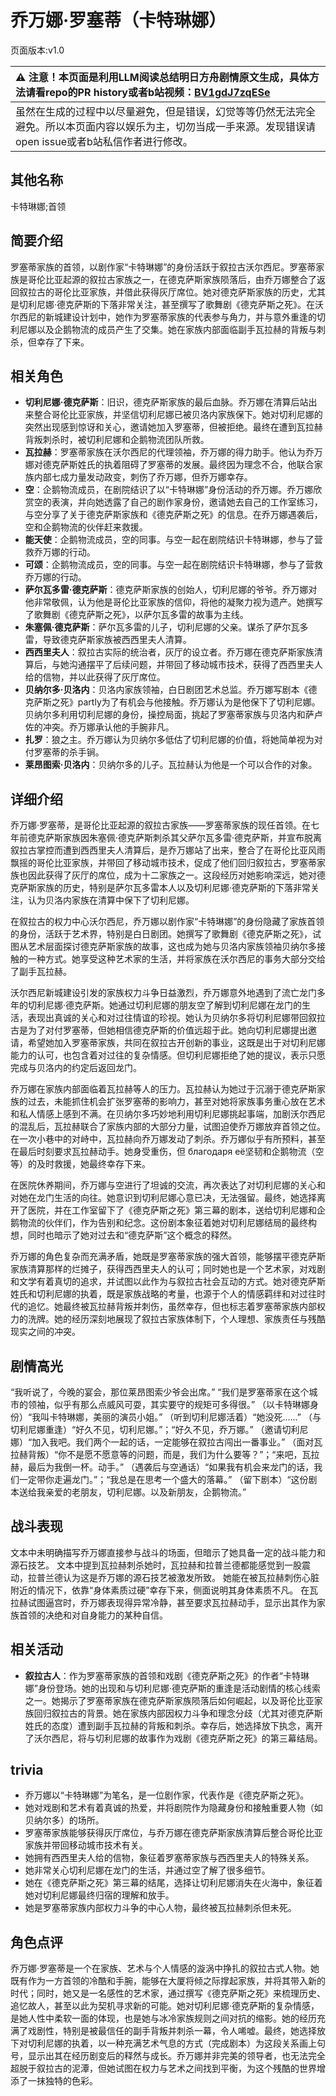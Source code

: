 # 乔万娜·罗塞蒂（卡特琳娜）
页面版本:v1.0
 

| :warning: 注意！本页面是利用LLM阅读总结明日方舟剧情原文生成，具体方法请看repo的PR history或者b站视频：[BV1gdJ7zqESe](https://www.bilibili.com/video/BV1gdJ7zqESe/)         |
|:----------------------------|
| 虽然在生成的过程中以尽量避免，但是错误，幻觉等等仍然无法完全避免。所以本页面内容以娱乐为主，切勿当成一手来源。发现错误请open issue或者b站私信作者进行修改。|



## 其他名称
卡特琳娜;首领
## 简要介绍
罗塞蒂家族的首领，以剧作家“卡特琳娜”的身份活跃于叙拉古沃尔西尼。罗塞蒂家族是哥伦比亚起源的叙拉古家族之一，在德克萨斯家族陨落后，由乔万娜整合了返回叙拉古的哥伦比亚家族，并借此获得灰厅席位。她对德克萨斯家族的历史，尤其是切利尼娜·德克萨斯的下落非常关注，甚至撰写了歌舞剧《德克萨斯之死》。在沃尔西尼的新城建设计划中，她作为罗塞蒂家族的代表参与角力，并与意外重逢的切利尼娜以及企鹅物流的成员产生了交集。她在家族内部面临副手瓦拉赫的背叛与刺杀，但幸存了下来。
## 相关角色
-   **切利尼娜·德克萨斯**：旧识，德克萨斯家族的最后血脉。乔万娜在清算后站出来整合哥伦比亚家族，并坚信切利尼娜已被贝洛内家族保下。她对切利尼娜的突然出现感到惊讶和关心，邀请她加入罗塞蒂，但被拒绝。最终在遭到瓦拉赫背叛刺杀时，被切利尼娜和企鹅物流团队所救。
-   **瓦拉赫**：罗塞蒂家族在沃尔西尼的代理领袖，乔万娜的得力助手。他认为乔万娜对德克萨斯姓氏的执着阻碍了罗塞蒂的发展。最终因为理念不合，他联合家族内部七成力量发动政变，刺伤了乔万娜，但乔万娜幸存。
-   **空**：企鹅物流成员，在剧院结识了以“卡特琳娜”身份活动的乔万娜。乔万娜欣赏空的表演，并向她透露了自己的剧作家身份，邀请她去自己的工作室练习，与空分享了关于德克萨斯家族和《德克萨斯之死》的信息。在乔万娜遇袭后，空和企鹅物流的伙伴赶来救援。
-   **能天使**：企鹅物流成员，空的同事。与空一起在剧院结识卡特琳娜，参与了营救乔万娜的行动。
-   **可颂**：企鹅物流成员，空的同事。与空一起在剧院结识卡特琳娜，参与了营救乔万娜的行动。
-   **萨尔瓦多雷·德克萨斯**：德克萨斯家族的创始人，切利尼娜的爷爷。乔万娜对他非常敬佩，认为他是哥伦比亚家族的信仰，将他的凝聚力视为遗产。她撰写了歌舞剧《德克萨斯之死》，以萨尔瓦多雷的故事为主线。
-   **朱塞佩·德克萨斯**：萨尔瓦多雷的儿子，切利尼娜的父亲。谋杀了萨尔瓦多雷，导致德克萨斯家族被西西里夫人清算。
-   **西西里夫人**：叙拉古实际的统治者，灰厅的设立者。乔万娜在德克萨斯家族清算后，与她沟通摆平了后续问题，并带回了移动城市技术，获得了西西里夫人给的信物，并以此获得了灰厅席位。
-   **贝纳尔多·贝洛内**：贝洛内家族领袖，白日剧团艺术总监。乔万娜写剧本《德克萨斯之死》partly为了有机会与他接触。乔万娜认为是他保下了切利尼娜。贝纳尔多利用切利尼娜的身份，操控局面，挑起了罗塞蒂家族与贝洛内和萨卢佐的冲突。乔万娜承认他的手腕非凡。
-   **扎罗**：狼之主。乔万娜认为贝纳尔多低估了切利尼娜的价值，将她简单视为对付罗塞蒂的杀手锏。
-   **莱昂图索·贝洛内**：贝纳尔多的儿子。瓦拉赫认为他是一个可以合作的对象。
## 详细介绍
乔万娜·罗塞蒂，是哥伦比亚起源的叙拉古家族——罗塞蒂家族的现任首领。在七年前德克萨斯家族因朱塞佩·德克萨斯刺杀其父萨尔瓦多雷·德克萨斯，并宣布脱离叙拉古掌控而遭到西西里夫人清算后，是乔万娜站了出来，整合了在哥伦比亚风雨飘摇的哥伦比亚家族，并带回了移动城市技术，促成了他们回归叙拉古，罗塞蒂家族也因此获得了灰厅的席位，成为十二家族之一。这段经历对她影响深远，她对德克萨斯家族的历史，特别是萨尔瓦多雷本人以及切利尼娜·德克萨斯的下落非常关注，认为贝洛内家族在清算中保下了切利尼娜。

在叙拉古的权力中心沃尔西尼，乔万娜以剧作家“卡特琳娜”的身份隐藏了家族首领的身份，活跃于艺术界，特别是白日剧团。她撰写了歌舞剧《德克萨斯之死》，试图从艺术层面探讨德克萨斯家族的故事，这也成为她与贝洛内家族领袖贝纳尔多接触的一种方式。她享受这种艺术家的生活，并将家族在沃尔西尼的事务大部分交给了副手瓦拉赫。

沃尔西尼新城建设引发的家族权力斗争日益激烈，乔万娜意外地遇到了流亡龙门多年的切利尼娜·德克萨斯。她通过切利尼娜的朋友空了解到切利尼娜在龙门的生活，表现出真诚的关心和对过往情谊的珍视。她认为贝纳尔多将切利尼娜带回叙拉古是为了对付罗塞蒂，但她相信德克萨斯的价值远超于此。她向切利尼娜提出邀请，希望她加入罗塞蒂家族，共同在叙拉古开创新的事业，这既是出于对切利尼娜能力的认可，也包含着对过往的复杂情感。但切利尼娜拒绝了她的提议，表示只愿完成与贝洛内的约定后返回龙门。

乔万娜在家族内部面临着瓦拉赫等人的压力。瓦拉赫认为她过于沉溺于德克萨斯家族的过去，未能抓住机会扩张罗塞蒂的影响力，甚至对她将家族事务重心放在艺术和私人情感上感到不满。在贝纳尔多巧妙地利用切利尼娜挑起事端，加剧沃尔西尼的混乱后，瓦拉赫联合了家族内部的大部分力量，试图迫使乔万娜放弃首领之位。在一次小巷中的对峙中，瓦拉赫向乔万娜发动了刺杀。乔万娜似乎有所预料，甚至在最后时刻要求瓦拉赫动手。她身受重伤，但 благодаря её坚韧和企鹅物流（空等）的及时救援，她最终幸存下来。

在医院休养期间，乔万娜与空进行了坦诚的交流，再次表达了对切利尼娜的关心和对她在龙门生活的向往。她意识到切利尼娜心意已决，无法强留。最终，她选择离开了医院，并在工作室留下了《德克萨斯之死》第三幕的剧本，送给切利尼娜和企鹅物流的伙伴们，作为告别和纪念。这份剧本象征着她对切利尼娜结局的最终构想，同时也暗示了她对过去和“德克萨斯”这个概念的释然。

乔万娜的角色复杂而充满矛盾，她既是罗塞蒂家族的强大首领，能够摆平德克萨斯家族清算那样的烂摊子，获得西西里夫人的认可；同时她也是一个艺术家，对戏剧和文学有着真切的追求，并试图以此作为与叙拉古社会互动的方式。她对德克萨斯姓氏和切利尼娜的执着，既是家族战略的考量，也源于个人的情感羁绊和对过往时代的追忆。她最终被瓦拉赫背叛并刺伤，虽然幸存，但也标志着罗塞蒂家族内部权力的洗牌。她的经历深刻地展现了叙拉古家族体制下，个人理想、家族责任与残酷现实之间的冲突。
## 剧情高光
“我听说了，今晚的宴会，那位莱昂图索少爷会出席。”
“我们是罗塞蒂家在这个城市的领袖，似乎有那么点威风可耍，其实要守的规矩可多得很。”
（以卡特琳娜身份）“我叫卡特琳娜，美丽的演员小姐。”
（听到切利尼娜活着）“她没死......”
（与切利尼娜重逢）“好久不见，切利尼娜。”；“好久不见，乔万娜。”
（邀请切利尼娜）“加入我吧。我们两个一起的话，一定能够在叙拉古闯出一番事业。”
（面对瓦拉赫背叛）“你不是愿不愿意等的问题，而是，我们为什么要等？”；“来吧，瓦拉赫，最后为我倒一杯。动手。”
（遇袭后与空通话）“如果我有机会来龙门的话，我们一定带你走遍龙门。”；“我总是在思考一个盛大的落幕。”
（留下剧本）“这份剧本送给我亲爱的老朋友，切利尼娜。以及新朋友，企鹅物流。”
## 战斗表现
文本中未明确描写乔万娜直接参与战斗的场面，但暗示了她具备一定的战斗能力和源石技艺。
文本中提到瓦拉赫刺杀她时，瓦拉赫和拉普兰德都能感觉到一股震动，拉普兰德认为这是乔万娜的源石技艺被激发所致。
她能在被瓦拉赫刺伤心脏附近的情况下，依靠“身体素质过硬”幸存下来，侧面说明其身体素质不凡。
在瓦拉赫试图逼宫时，乔万娜表现得异常冷静，甚至要求瓦拉赫动手，显示出其作为家族首领的决绝和对自身能力的某种自信。
## 相关活动
-   **叙拉古人**：作为罗塞蒂家族的首领和戏剧《德克萨斯之死》的作者“卡特琳娜”身份登场。她的出现和与切利尼娜·德克萨斯的重逢是活动剧情的核心线索之一。她揭示了罗塞蒂家族在德克萨斯家族陨落后如何崛起，以及哥伦比亚家族回归叙拉古的背景。她在家族内部因权力斗争和理念分歧（尤其对德克萨斯姓氏的态度）遭到副手瓦拉赫的背叛和刺杀。幸存后，她选择放下执念，离开了沃尔西尼，将与切利尼娜的故事作为戏剧《德克萨斯之死》的第三幕结局。
## trivia
- 乔万娜以“卡特琳娜”为笔名，是一位剧作家，代表作是《德克萨斯之死》。
- 她对戏剧和艺术有着真诚的热爱，并将剧院作为隐藏身份和接触重要人物（如贝纳尔多）的场所。
- 罗塞蒂家族能够获得灰厅席位，与乔万娜在德克萨斯家族清算后整合哥伦比亚家族并带回移动城市技术有关。
- 她拥有西西里夫人给的信物，象征着罗塞蒂家族与西西里夫人的特殊关系。
- 她非常关心切利尼娜在龙门的生活，并通过空了解了很多细节。
- 她在《德克萨斯之死》第三幕的结尾，选择让切利尼娜消失在火海中，象征着她对切利尼娜最终归宿的理解和放手。
- 她是罗塞蒂家族内部权力斗争的中心人物，最终被瓦拉赫刺杀但未死。
## 角色点评
乔万娜·罗塞蒂是一个在家族、艺术与个人情感的漩涡中挣扎的叙拉古式人物。她既有作为一方首领的冷酷和手腕，能够在大厦将倾之际撑起家族，并将其带入新的时代；同时，她又是一名感性的艺术家，通过撰写《德克萨斯之死》来梳理历史、追忆故人，甚至以此为契机寻求新的可能。她对切利尼娜·德克萨斯的复杂情感，是她人性中柔软一面的体现，也是她与冰冷家族规则之间对抗的缩影。她的经历充满了戏剧性，特别是被最信任的副手背叛并刺杀一幕，令人唏嘘。最终，她选择放下对切利尼娜的执着，以一种充满艺术气息的方式（完成剧本）为这段关系画上句号，显示出其在经历剧变后的释然与成长。乔万娜并非完美的领导者，也无法完全超脱于叙拉古的泥潭，但她试图在权力与艺术之间找到平衡，为这个残酷的世界增添了一抹独特的色彩。